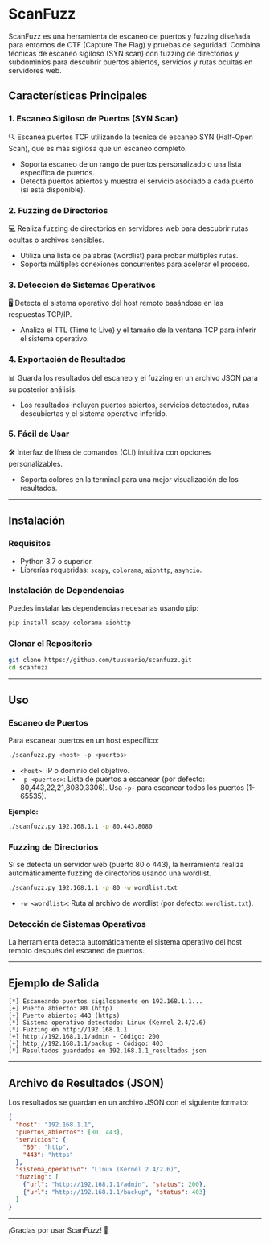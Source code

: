 
# ScanFuzz

ScanFuzz es una herramienta de escaneo de puertos y fuzzing diseñada para entornos de CTF (Capture The Flag) y pruebas de seguridad. Combina técnicas de escaneo sigiloso (SYN scan) con fuzzing de directorios y subdominios para descubrir puertos abiertos, servicios y rutas ocultas en servidores web.

## Características Principales

### 1. Escaneo Sigiloso de Puertos (SYN Scan)
🔍 Escanea puertos TCP utilizando la técnica de escaneo SYN (Half-Open Scan), que es más sigilosa que un escaneo completo.
- Soporta escaneo de un rango de puertos personalizado o una lista específica de puertos.
- Detecta puertos abiertos y muestra el servicio asociado a cada puerto (si está disponible).

### 2. Fuzzing de Directorios
💻 Realiza fuzzing de directorios en servidores web para descubrir rutas ocultas o archivos sensibles.
- Utiliza una lista de palabras (wordlist) para probar múltiples rutas.
- Soporta múltiples conexiones concurrentes para acelerar el proceso.

### 3. Detección de Sistemas Operativos
🖥️ Detecta el sistema operativo del host remoto basándose en las respuestas TCP/IP.
- Analiza el TTL (Time to Live) y el tamaño de la ventana TCP para inferir el sistema operativo.

### 4. Exportación de Resultados
📊 Guarda los resultados del escaneo y el fuzzing en un archivo JSON para su posterior análisis.
- Los resultados incluyen puertos abiertos, servicios detectados, rutas descubiertas y el sistema operativo inferido.

### 5. Fácil de Usar
🛠️ Interfaz de línea de comandos (CLI) intuitiva con opciones personalizables.
- Soporta colores en la terminal para una mejor visualización de los resultados.

---

## Instalación

### Requisitos
- Python 3.7 o superior.
- Librerías requeridas: `scapy`, `colorama`, `aiohttp`, `asyncio`.

### Instalación de Dependencias
Puedes instalar las dependencias necesarias usando pip:

```bash
pip install scapy colorama aiohttp
```

### Clonar el Repositorio
```bash
git clone https://github.com/tuusuario/scanfuzz.git
cd scanfuzz
```

---

## Uso

### Escaneo de Puertos
Para escanear puertos en un host específico:

```bash
./scanfuzz.py <host> -p <puertos>
```

- `<host>`: IP o dominio del objetivo.
- `-p <puertos>`: Lista de puertos a escanear (por defecto: 80,443,22,21,8080,3306). Usa `-p-` para escanear todos los puertos (1-65535).

**Ejemplo:**

```bash
./scanfuzz.py 192.168.1.1 -p 80,443,8080
```

### Fuzzing de Directorios
Si se detecta un servidor web (puerto 80 o 443), la herramienta realiza automáticamente fuzzing de directorios usando una wordlist.

```bash
./scanfuzz.py 192.168.1.1 -p 80 -w wordlist.txt
```

- `-w <wordlist>`: Ruta al archivo de wordlist (por defecto: `wordlist.txt`).

### Detección de Sistemas Operativos
La herramienta detecta automáticamente el sistema operativo del host remoto después del escaneo de puertos.

---

## Ejemplo de Salida

```plaintext
[*] Escaneando puertos sigilosamente en 192.168.1.1...
[+] Puerto abierto: 80 (http)
[+] Puerto abierto: 443 (https)
[*] Sistema operativo detectado: Linux (Kernel 2.4/2.6)
[*] Fuzzing en http://192.168.1.1
[+] http://192.168.1.1/admin - Código: 200
[+] http://192.168.1.1/backup - Código: 403
[*] Resultados guardados en 192.168.1.1_resultados.json
```

---

## Archivo de Resultados (JSON)

Los resultados se guardan en un archivo JSON con el siguiente formato:

```json
{
  "host": "192.168.1.1",
  "puertos_abiertos": [80, 443],
  "servicios": {
    "80": "http",
    "443": "https"
  },
  "sistema_operativo": "Linux (Kernel 2.4/2.6)",
  "fuzzing": [
    {"url": "http://192.168.1.1/admin", "status": 200},
    {"url": "http://192.168.1.1/backup", "status": 403}
  ]
}
```

---

¡Gracias por usar ScanFuzz! 🚀
